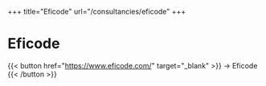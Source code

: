 +++
title="Eficode"
url="/consultancies/eficode"
+++

# Eficode

{{< button href="https://www.eficode.com/" target="_blank" >}}
-> Eficode
{{< /button >}}  
